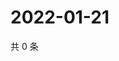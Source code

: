 # 2022-01-21

共 0 条

<!-- BEGIN WEIBO -->
<!-- 最后更新时间 Fri Jan 21 2022 06:13:06 GMT+0800 (China Standard Time) -->

<!-- END WEIBO -->
